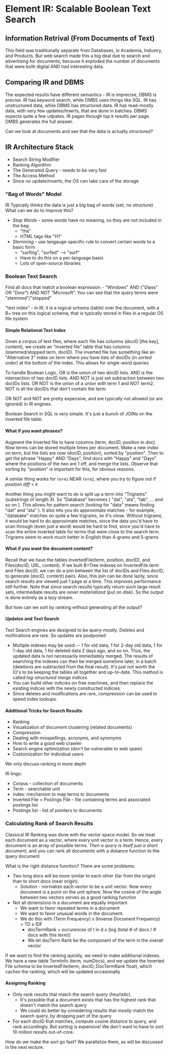 # Element IR: Scalable Boolean Text Search

## Information Retrival (From Documents of Text)

This field was traditionally separate from Databases, in Academia, Industry, and Products. But web search made this a big deal due to search and advertising for documents, because it exploded the number of documents that were both digital AND had interesting data.

## Comparing IR and DBMS

The expected results have different semantics - IR is imprecise, DBMS is precise. IR has keyword search, while DMBS uses things like SQL. IR has unstructured data, while DBMS has structured data. IR has read-mostly data, with very few updates/inserts, that are done in batches. DBMS expects quite a few udpates. IR pages through top *k* results per page. DMBS generates the full answer.

Can we look at documents and see that the data is actually structured?

## IR Architecture Stack

* Search String Modifier
* Ranking Algorithm
* The Generated Query - needs to be very fast
* The Access Method
* Since no update/inserts, the OS can take care of the storage

### "Bag of Words" Model

IR Typically thinks the data is just a big bag of words (set, no structure) What can we do to improve this?

* *Stop Words* - some words have no meaning, so they are not included in the bag.
  * "the"
  * HTML tags like "H1"
* *Stemming* - use langauge-specific rule to convert certain words to a basic form
  * "surfing", "surfed" --> "surf"
  * Have to do this on a per-language basis
  * Lots of open-source libraries

### Boolean Text Search 

Find all docs that match a boolean expression - "Windows" AND ("Glass" OR "Door") AND NOT "Microsoft". You can see that the query terms were "stemmed"/"stopped"

"text index" - in IR, it is a logical schema (table) over the document, with a B+ tree on this logical schema, that is typically stored in files in a regular OS file system

#### Simple Relational Text Index

Given a corpus of text files, where each file has columns (docID [the key], content), we create an "inverted file" table that has columns (stemmed/stopped term, docID). The inverted file has something like an "Alternative 3" index on term where you have lists of docIDs (*in sorted order*) at the bottom of the index. This allows for single-word queries

To handle Boolean Logic, OR is the union of two docID lists. AND is the intersection of two docID lists. AND NOT is just set subtraction between two docIDs lists. OR NOT is the union of a union with term 1 and NOT term2. NOT is all the docIDs that don't contain the term.

OR NOT and NOT are pretty expensive, and are typically not allowed (or are ignored) in IR engines.

Boolean Search in SQL is very simple. It's just a bunch of JOINs on the inverted file table.

#### What if you want phrases?

Augment the Inverted file to have columns (term, docID, position in doc). Now terms can be stored multiple times per document. Make a new index on term, but the lists are now (docID, position), sorted by "position". Then to get the phrase "Happy" AND "Days", find docs with "Happy" and "Days" where the positions of the two are 1 off, and merge the lists. Observe that sorting by "position" is important for this, for obvious reasons.

A similar thing works for `term1` NEAR `term2`, where you try to figure out if *position diff* < *k*

Another thing you might want to do is split up a term into "Trigrams" (substrings of length 3). So "Database" becomes [ "dat", "ata", "tab", ... and so on ]. This allows for pattern search (looking for "data" means finding "dat" and "ata" ). It also lets you do approximate matches - for example, "databake" matches on quite a few trigrams, so it's close. Without trigrams, it would be hard to do approximate matches, since the data you'd have to scan through (even just a word) would be hard to find, since you'd have to scan the entire inverted table for terms that were close to the search term. Trigrams seem to work much better in English than 4-grams and 5-grams

#### What if you want the document content?

Recall that we have the tables InvertedFile(term, position, docID), and Files(docID, URL, content). If we built B+Tree indexes on InvertedFile.term and Files.docID, we can do a join between the list of docIDs and Files.docID, to generate (docID, content) pairs. Also, this join can be done lazily, since search results are viewed just 1 page at a time. This improves performance still further. Note that since search results typically return such large result sets, intermediate results are *never materialized* (put on disk). So the output is done entirely as a lazy stream.

But how can we sort by ranking without generating all the output?

#### Updates and Text Search

Text Search engines are designed to be query-mostly. Deletes and mofiications are rare. So updates are postponed

* Multiple indexes may be used -- 1 for old data, 1 for 2-day old data, 1 for 1-day old data, 1 for deleted data 2 days ago, and so on. Thus, the updated data is not necessarily immediately merged. The results of searching the indexes can then be merged sometime later, in a batch (deletions are subtracted from the final result). It's just not worth the IO's to be keeping the tables all together and up-to-date. This method is called *log-structured merge indices*.
* You can build other indicies on free machines, and then replace the existing indices with the newly constructed indicies.
* Since deletes and modfications are rare, compression can be used to speed index lookups.

#### Additional Tricks for Search Results

* Ranking
* Visualization of document clustering (related documents)
* Compression
* Dealing with misspellings, acronyms, and synonyms
* How to write a good web crawler
* Search engine optimization (don't be vulnerable to web spam)
* Customization for individual users

We only discuss ranking in more depth

IR lingo:

* Corpus - collection of documents
* Term - searchable unit
* index: mechanism to map terms to documents
* Inverted File = Postings File - file containing terms and associated postings list
* Postings list - list of pointers to documents

### Calculating Rank of Search Results

Classical IR Ranking was done with the vector space model. So we treat each document as a vector, where every unit vector is a term. Hence, every document is an array of possible terms. *Then a query is itself just a short document*, and you can rank all documents with a distance function to the query document

What is the right distance function? There are some problems:

* Two long docs will be more similar to each other (far from the origin) than to short docs (near origin).
  * Solution - normalize each vector to be a unit vector. Now every document is a point on the unit sphere. Now the cosine of the angle between two vectors serves as a good ranking function
* Not all dimensions in a document are equally important
  * We want to favor repeated terms in a document
  * We want to favor unusual words in the document.
  * We do this with (Term Frequency) x (Inverse Document Frequency) = TD x IDF
    * docTermRank = occurences of t in d x (log (total # of docs / # docs with this term))
    * We let docTerm Rank be the component of the term in the overall vector

If we want to find the ranking quickly, we need to make additional indexes. We have a new table TermInfo (term, numDocs), and we update the Inverted File schema to be InvertedFile(term, docID, DocTermRank float), which caches the ranking, which will be updated occasionally

####  Assigning Ranking

* Only rank results that match the search query (heuristic).
  * It's possible that a document exists that has the highest rank that doesn't match the search query
  * We could do better by considering results that *mostly* match the search query, by dropping part of the query
* For each docID that matches, compute cosine distance to query, and rank accordingly. But sorting is expensive! We don't want to have to sort 10 million results out-of-core.

How do we make the sort go fast? We parallelize them, as will be discussed in the next lecture.






